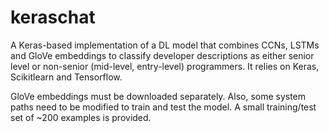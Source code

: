 # keraschat

A Keras-based implementation of a DL model that combines CCNs, LSTMs and GloVe embeddings to classify developer descriptions as either senior level or non-senior (mid-level, entry-level) programmers. It relies on Keras, Scikitlearn and Tensorflow.

GloVe embeddings must be downloaded separately. Also, some system paths need to be modified to train and test the model. A small training/test set of ~200 examples is provided.
